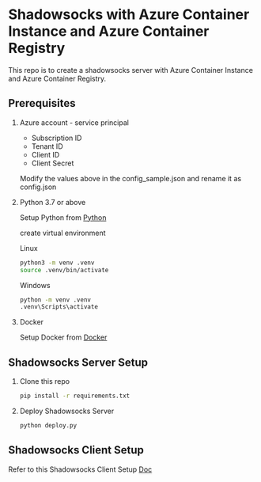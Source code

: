 # Shadowsocks with Azure Container Instance and Azure Container Registry

This repo is to create a shadowsocks server with Azure Container Instance and Azure Container Registry.

## Prerequisites

1. Azure account - service principal
    - Subscription ID
    - Tenant ID
    - Client ID
    - Client Secret

    Modify the values above in the config_sample.json and rename it as config.json

2. Python 3.7 or above

    Setup Python from [Python](https://www.python.org/downloads/)

    create virtual environment

    Linux

    ```bash
    python3 -m venv .venv
    source .venv/bin/activate
    ```

    Windows

    ```bash
    python -m venv .venv
    .venv\Scripts\activate
    ```

3. Docker

    Setup Docker from [Docker](https://docs.docker.com/get-docker/)

## Shadowsocks Server Setup

1. Clone this repo

    ```bash
    pip install -r requirements.txt
    ```

1. Deploy Shadowsocks Server

    ```bash
    python deploy.py
    ```

## Shadowsocks Client Setup

Refer to this Shadowsocks Client Setup [Doc](https://centixkadon.github.io/b/app/shadowsocks/client/)